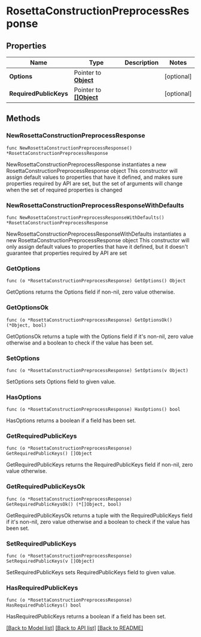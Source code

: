 # RosettaConstructionPreprocessResponse

## Properties

Name | Type | Description | Notes
------------ | ------------- | ------------- | -------------
**Options** | Pointer to [**Object**](Object.md) |  | [optional] 
**RequiredPublicKeys** | Pointer to [**[]Object**](Object.md) |  | [optional] 

## Methods

### NewRosettaConstructionPreprocessResponse

`func NewRosettaConstructionPreprocessResponse() *RosettaConstructionPreprocessResponse`

NewRosettaConstructionPreprocessResponse instantiates a new RosettaConstructionPreprocessResponse object
This constructor will assign default values to properties that have it defined,
and makes sure properties required by API are set, but the set of arguments
will change when the set of required properties is changed

### NewRosettaConstructionPreprocessResponseWithDefaults

`func NewRosettaConstructionPreprocessResponseWithDefaults() *RosettaConstructionPreprocessResponse`

NewRosettaConstructionPreprocessResponseWithDefaults instantiates a new RosettaConstructionPreprocessResponse object
This constructor will only assign default values to properties that have it defined,
but it doesn't guarantee that properties required by API are set

### GetOptions

`func (o *RosettaConstructionPreprocessResponse) GetOptions() Object`

GetOptions returns the Options field if non-nil, zero value otherwise.

### GetOptionsOk

`func (o *RosettaConstructionPreprocessResponse) GetOptionsOk() (*Object, bool)`

GetOptionsOk returns a tuple with the Options field if it's non-nil, zero value otherwise
and a boolean to check if the value has been set.

### SetOptions

`func (o *RosettaConstructionPreprocessResponse) SetOptions(v Object)`

SetOptions sets Options field to given value.

### HasOptions

`func (o *RosettaConstructionPreprocessResponse) HasOptions() bool`

HasOptions returns a boolean if a field has been set.

### GetRequiredPublicKeys

`func (o *RosettaConstructionPreprocessResponse) GetRequiredPublicKeys() []Object`

GetRequiredPublicKeys returns the RequiredPublicKeys field if non-nil, zero value otherwise.

### GetRequiredPublicKeysOk

`func (o *RosettaConstructionPreprocessResponse) GetRequiredPublicKeysOk() (*[]Object, bool)`

GetRequiredPublicKeysOk returns a tuple with the RequiredPublicKeys field if it's non-nil, zero value otherwise
and a boolean to check if the value has been set.

### SetRequiredPublicKeys

`func (o *RosettaConstructionPreprocessResponse) SetRequiredPublicKeys(v []Object)`

SetRequiredPublicKeys sets RequiredPublicKeys field to given value.

### HasRequiredPublicKeys

`func (o *RosettaConstructionPreprocessResponse) HasRequiredPublicKeys() bool`

HasRequiredPublicKeys returns a boolean if a field has been set.


[[Back to Model list]](../README.md#documentation-for-models) [[Back to API list]](../README.md#documentation-for-api-endpoints) [[Back to README]](../README.md)



